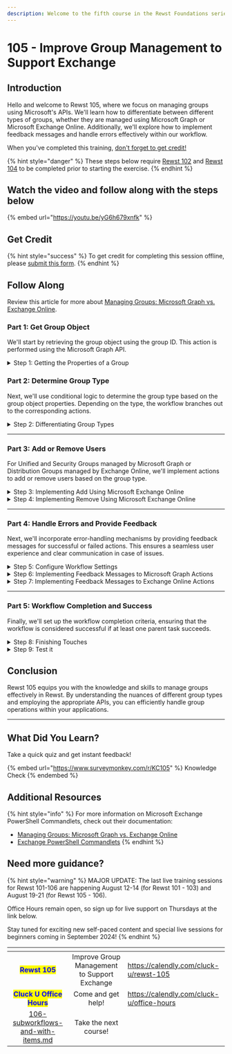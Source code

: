 ```yaml
---
description: Welcome to the fifth course in the Rewst Foundations series!
---
```


# 105 - Improve Group Management to Support Exchange

## Introduction

Hello and welcome to Rewst 105, where we focus on managing groups using Microsoft's APIs. We'll learn how to differentiate between different types of groups, whether they are managed using Microsoft Graph or Microsoft Exchange Online. Additionally, we'll explore how to implement feedback messages and handle errors effectively within our workflow.

When you've completed this training, [don't forget to get credit!](https://app.rewst.io/form/4f233131-a105-496f-8904-3153af0a95ba)

{% hint style="danger" %}
These steps below require [Rewst 102](102-building-a-basic-workflow.md) and [Rewst 104](104-options-generators-and-generic-api-requests.md) to be completed prior to starting the exercise.
{% endhint %}

## Watch the video and follow along with the steps below

{% embed url="https://youtu.be/yG6h679xnfk" %}

## Get Credit

{% hint style="success" %}
To get credit for completing this session offline, please [submit this form](https://app.rewst.io/form/4f233131-a105-496f-8904-3153af0a95ba).
{% endhint %}

## Follow Along

Review this article for more about [Managing Groups: Microsoft Graph vs. Exchange Online](../../documentation/integrations/general/microsoft-graph-vs-exchange-online.md).

### Part 1: Get Group Object

We'll start by retrieving the group object using the group ID. This action is performed using the Microsoft Graph API.

<details>

<summary>Step 1: Getting the Properties of a Group</summary>

<mark style="color:red;">⚠️ These steps assume you have completed the full steps from Rewst 104 You can find the instructions to make this form on the Rewst 104 Page</mark>

**Add a Get Group Action**

1. **Open** the _Add or Remove from AzureAD Group_ workflow.
2. **Add** a _Get Group_ action from the _Microsoft Graph_ category.
3. **Move** the _Get Group_ action to top of the workflow.
4. **Rename** the _Get Group_ action to "get\_group".
5. **Set** _Group ID_ to `{{ CTX.group_id }}` under _Parameters_.
6. **Click** the _On Success_ transition of _Get Group_.
7. **Create** a Data Alias:
   * _Key_: `group`
   * _Value_: `{{RESULT.result.data.value}}`

</details>

### Part 2: Determine Group Type

Next, we'll use conditional logic to determine the group type based on the group object properties. Depending on the type, the workflow branches out to the corresponding actions.

<details>

<summary>Step 2: Differentiating Group Types</summary>

**Create a Fork in the Workflow**

1. **Add** a noop below the _get\_group_ action to create a new fork in the workflow.
2. **Connect** the _On Success_ transition from _get\_group_ to the new noop.
3. **Click** the noop.
4. **Rename** the noop "check\_group\_type".
5. **Click** Advanced.
6. **Set** the _Transition Mode_ to _Follow First_.

**Identify Dynamic Membership Groups**

1. **Click** the _On Success_ transition on _check\_group\_type_.
2. **Add** "Dynamic Group" as the Custom Label.
3. **Set** the _Custom Condition_ as `{{ "DynamicMembership" in CTX.group.groupTypes }}`.

**Identify Unified and non-Mail Enabled Groups**

1. **Add** another transition labeled "Graph" for _check\_group\_type_.
2. **Set** the _Custom Condition_ as `{{ "Unified" in CTX.group.groupTypes or not CTX.group.mailEnabled }}`.
3. **Connect** the _Graph_ transition to the _add\_or\_remove_ noop.

**Add a Transition for Exchange Online Managed Groups**

1. **Add** another transition labeled _Exchange Online_ for _check\_group\_type_.
2. **Copy** _add\_or\_remove_.
3. **Rename** the copy to "_add\_or\_remove\_exo_".
4. **Move** _add\_or\_remove\_exo_ below and to the right of _check\_group\_type_.
5. **Connect** the _Exchange Online_ transition from _check\_group\_type_ to _add\_or\_remove\_exo_.

</details>

***

### Part 3: Add or Remove Users

For Unified and Security Groups managed by Microsoft Graph or Distribution Groups managed by Exchange Online, we'll implement actions to add or remove users based on the group type.

<details>

<summary>Step 3: Implementing Add Using Microsoft Exchange Online</summary>

**Implement Add-DistributionGroupMember**

1. **Add** an _InvokeCommand_ action from the _Microsoft Exchange_ category.
2. **Move** the _InvokeCommand_ action under the _Add_ transition of _add\_or\_remove\_exo_.
3. **Connect** the _Add_ transition to the _InvokeCommand_ action.
4. **Click** the _InvokeCommand_ action.
5. **Rename** the action "exo\_add\_group\_member"
6. **Enter** `Add-DistributionGroupMember` for _Cmdlet Name_.
7. **Add** the parameters:
   * _Member_: `{{ CTX.user_id }}`
   * _Identity_: `{{ CTX.group_id }}`
   * _BypassSecurityGroupManagerCheck_: `{{ true }}`

</details>

<details>

<summary>Step 4: Implementing Remove Using Microsoft Exchange Online</summary>

**Implement Remove-DistributionGroupMember**

1. **Copy** _exo\_add\_group\_member_.
2. **Click** the copied _exo\_add\_group\_member_.
3. **Rename** the action "_exo\_remove\_group\_member_"
4. **Move** _exo\_remove\_group\_member_ under the _Remove_ transition of _add\_or\_remove\_exo_.
5. **Connect** the _Remove_ transition to the _exo\_remove\_group\_member_ action.
6. **Enter** `Remove-DistributionGroupMember` for _Cmdlet Name_
7. **Check** the parameters are set:
   * _Member_: `{{ CTX.user_id }}`
   * _Identity_: `{{ CTX.group_id }}`
   * _BypassSecurityGroupManagerCheck_: `{{ true }}`

</details>

***

### Part 4: Handle Errors and Provide Feedback

Next, we'll incorporate error-handling mechanisms by providing feedback messages for successful or failed actions. This ensures a seamless user experience and clear communication in case of issues.

<details>

<summary>Step 5: Configure Workflow Settings</summary>

**Output Variable Setup**

1. **Click** Configure Workflow Settings (Pencil icon)
2. **Add** an Output Configuration variable:
   * _Field Name_: `group_result`
   * _Value_: `{{ CTX.group_result }}`
3. **Click** Submit.
4. **Click** Configure Workflow Settings to exit.

</details>

<details>

<summary>Step 6: Implementing Feedback Messages to Microsoft Graph Actions</summary>

**Add On Success and On Failure Messages to \_microsoft\_graph\_add\_group\_member**\_

1. **Click** the _On Success_ transition for _microsoft\_graph\_add\_group\_member_.
2. **Create** a _Data Alias_:
   * _Key_: `group_result`
   * _Value_: User was added to MS Graph Group `{{ CTX.group.displayName | d }}`.
3. **Add** a new transition.
4. **Click** the new transition.
5. **Click** _On Failure_ under _Condition_.
6. **Add** a _Data Alias_:
   * _Key_: `group_result`
   * _Value_: Failed adding the user to Graph Group `{{ CTX.group.displayName | d }}`.

**Add On Success and On Failure Messages to \_microsoft\_graph\_remove\_group\_member**\_

1. **Click** the _On Success_ transition for _microsoft\_graph\_remove\_group\_member_.
2. **Create** a _Data Alias_:
   * _Key_: `group_result`
   * _Value_: User was removed from MS Graph Group `{{ CTX.group.displayName | d }}`.
3. **Add** a new transition.
4. **Click** the new transition.
5. **Click** _On Failure_ under _Condition_.
6. **Add** a _Data Alias_:
   * _Key_: `group_result`
   * _Value_: Failed removing the user from Graph Group `{{ CTX.group.displayName | d }}`.

</details>

<details>

<summary>Step 7: Implementing Feedback Messages to Exchange Online Actions</summary>

**Add On Success and On Failure Messages to \_exo\_add\_group\_member**\_

1. **Click** the _On Success_ transition for _exo\_add\_group\_member_.
2. **Add** a _Data Alias_:
   * _Key_: `group_result`
   * _Value_: User was added to Exchange Group `{{ CTX.group.displayName | d }}`.
3. **Add** a new transition.
4. **Click** the new transition.
5. **Click** _On Failure_ under _Condition_.
6. **Add** a _Data Alias_:
   * _Key_: `group_result`
   * _Value_: Failed adding the user to Exchange Group `{{ CTX.group.displayName | d }}`.

**Add On Success and On Failure Messages to \_exo\_remove\_group\_member**\_

1. **Click** the _On Success_ transition for _exo\_remove\_group\_member_.
2. **Add** a _Data Alias_:
   * _Key_: `group_result`
   * _Value_: User was removed from Exchange Group `{{ CTX.group.displayName | d }}`.
3. **Add** a new transition.
4. **Click** the new transition.
5. **Click** _On Failure_ under _Condition_.
6. **Create** a _Data Alias_:
   * _Key_: `group_result`
   * _Value_: Failed removing the user from Exchange Group `{{ CTX.group.displayName | d }}`.

</details>

***

### Part 5: Workflow Completion and Success

Finally, we'll set up the workflow completion criteria, ensuring that the workflow is considered successful if at least one parent task succeeds.

<details>

<summary>Step 8: Finishing Touches</summary>

**Add an On Failure Message for get\_group**

1. **Create** a new transition for _get\_group_.
2. **Click** the new transition.
3. **Click** _On Failure_ under _Condition_.
4. **Add** a _Data Alias_:
   * _Key_: `group_result`
   * _Value_: Failed to get Group information for `{{ CTX.group_id }}`.

**Add a Message for Dynamic Groups**

1. **Click** the _Dynamic Group_ transition on _check\_group\_type_
2. **Add** a _Data Alias_:
   * _Key_: `group_result`
   * _Value_: The Group `{{ CTX.group.displayName | d }}` is a Dynamic Group and can not be directly modified. You will need to edit its Membership Rules to modify this.

**Add a Finish to the Workflow**

1. **Add** a noop towards the bottom of the workflow.
2. **Click** the newly added noop.
3. **Rename** the noop "finish".
4. **Set** the _Task Transition Criteria Sensitivity_ to _1_ under _Advanced_.
5. **Connect** the transitions from _graph\_add\_group\_member_, _graph\_remove\_group\_member_, _exo\_add\_group\_member_, and _exo\_remove\_group\_member_ to the finish noop.

</details>

<details>

<summary>Step 9: Test it</summary>

**Try it for yourself**

1. **Choose** a User.
2. **Click** Add or Remove.
3. **Select** a Group.
4. **Check** the results of the workflow to see which action is executed.

</details>

## Conclusion

Rewst 105 equips you with the knowledge and skills to manage groups effectively in Rewst. By understanding the nuances of different group types and employing the appropriate APIs, you can efficiently handle group operations within your applications.&#x20;

***

## What Did You Learn?

Take a quick quiz and get instant feedback!

{% embed url="https://www.surveymonkey.com/r/KC105" %}
Knowledge Check
{% endembed %}

## Additional Resources

{% hint style="info" %}
For more information on Microsoft Exchange PowerShell Commandlets, check out their documentation:

* [Managing Groups: Microsoft Graph vs. Exchange Online](../../documentation/integrations/general/microsoft-graph-vs-exchange-online.md)
* [Exchange PowerShell Commandlets](https://learn.microsoft.com/en-us/powershell/module/exchange/?view=exchange-ps)
{% endhint %}

## Need more guidance?&#x20;

{% hint style="warning" %}
MAJOR UPDATE: The last live training sessions for Rewst 101-106 are happening August 12-14 (for Rewst 101 - 103) and August 19-21 (for Rewst 105 - 106).

Office Hours remain open, so sign up for live support on Thursdays at the link below.

Stay tuned for exciting new self-paced content and special live sessions for beginners coming in September 2024!
{% endhint %}

<table data-card-size="large" data-view="cards"><thead><tr><th align="center"></th><th align="center"></th><th data-hidden data-card-target data-type="content-ref"></th></tr></thead><tbody><tr><td align="center"><mark style="color:blue;"><strong>Rewst 105</strong></mark></td><td align="center">Improve Group Management to Support Exchange</td><td><a href="https://calendly.com/cluck-u/rewst-105">https://calendly.com/cluck-u/rewst-105</a></td></tr><tr><td align="center"><mark style="color:blue;"><strong>Cluck U Office Hours</strong></mark></td><td align="center">Come and get help!</td><td><a href="https://calendly.com/cluck-u/office-hours">https://calendly.com/cluck-u/office-hours</a></td></tr><tr><td align="center"><a data-mention href="106-subworkflows-and-with-items.md">106-subworkflows-and-with-items.md</a></td><td align="center">Take the next course!</td><td></td></tr></tbody></table>
